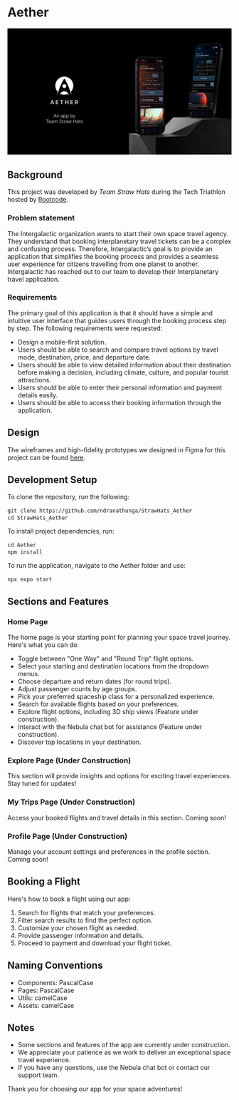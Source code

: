# Aether

![Aether Banner](img/Banner.png)

## Background

This project was developed by _Team Straw Hats_ during the Tech Triathlon hosted by [Rootcode](https://rootcodelabs.com/).

### Problem statement

The Intergalactic organization wants to start their own space travel agency. They understand that booking
interplanetary travel tickets can be a complex and confusing process. Therefore, Intergalactic’s goal is to provide an
application that simplifies the booking process and provides a seamless user experience for citizens travelling from one
planet to another. Intergalactic has reached out to our team to develop their Interplanetary travel application.

### Requirements

The primary goal of this application is that it should have a simple and intuitive user interface that guides users through the booking process step
by step. The following requirements were requested:

- Design a mobile-first solution. 
- Users should be able to search and compare travel options by travel mode, destination, price, and departure date.
- Users should be able to view detailed information about their destination before making a decision, including climate, culture, and popular tourist attractions.
- Users should be able to enter their personal information and payment details easily.
- Users should be able to access their booking information through the application.

## Design

The wireframes and high-fidelity prototypes we designed in Figma for this project can be found [here](https://www.figma.com/file/qHEIX9aWKrSiyBTGJMDe8k/Aether?type=design&node-id=65-762&mode=design&t=3ZcbQRyEpn0WYahN-0).

## Development Setup

To clone the repository, run the following:

    git clone https://github.com/ndranathunga/StrawHats_Aether
    cd StrawHats_Aether

To install project dependencies, run:

    cd Aether
    npm install

To run the application, navigate to the Aether folder and use:

    npx expo start

## Sections and Features

### Home Page

The home page is your starting point for planning your space travel journey. Here's what you can do:

- Toggle between "One Way" and "Round Trip" flight options.
- Select your starting and destination locations from the dropdown menus.
- Choose departure and return dates (for round trips).
- Adjust passenger counts by age groups.
- Pick your preferred spaceship class for a personalized experience.
- Search for available flights based on your preferences.
- Explore flight options, including 3D ship views (Feature under construction).
- Interact with the Nebula chat bot for assistance (Feature under construction).
- Discover top locations in your destination.

### Explore Page (Under Construction)

This section will provide insights and options for exciting travel experiences. Stay tuned for updates!

### My Trips Page (Under Construction)

Access your booked flights and travel details in this section. Coming soon!

### Profile Page (Under Construction)

Manage your account settings and preferences in the profile section. Coming soon!

## Booking a Flight

Here's how to book a flight using our app:

1. Search for flights that match your preferences.
2. Filter search results to find the perfect option.
3. Customize your chosen flight as needed.
4. Provide passenger information and details.
5. Proceed to payment and download your flight ticket.

## Naming Conventions

- Components: PascalCase
- Pages: PascalCase
- Utils: camelCase
- Assets: camelCase

## Notes

- Some sections and features of the app are currently under construction.
- We appreciate your patience as we work to deliver an exceptional space travel experience.
- If you have any questions, use the Nebula chat bot or contact our support team.

Thank you for choosing our app for your space adventures!


